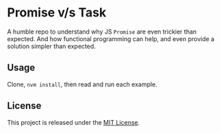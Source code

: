 # Promise v/s Task

A humble repo to understand why JS `Promise` are even trickier than expected.
And how functional programming can help, and even provide a solution simpler than expected.

## Usage

Clone, `nvm install`, then read and run each example.

## License

This project is released under the [MIT License](https://opensource.org/licenses/MIT).
